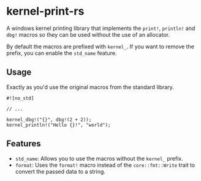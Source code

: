 # kernel-print-rs

A windows kernel printing library that implements the `print!`, `println!` and `dbg!` macros so they can be used without the use of an allocator.

By default the macros are prefixed with `kernel_`. If you want to remove the prefix, you can enable the `std_name` feature.

## Usage

Exactly as you'd use the original macros from the standard library.

```no_run
#![no_std]

// ...

kernel_dbg!("{}", dbg!(2 + 2));
kernel_println!("Hello {}!", "world");
```

## Features

- `std_name`: Allows you to use the macros without the `kernel_` prefix.
- `format`: Uses the `format!` macro instead of the `core::fmt::Write` trait to convert the passed data to a string.